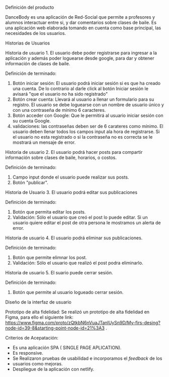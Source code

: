 Definición del producto

DanceBody es una aplicación de Red-Social que permite a profesores y alumnos interactuar entre si, y dar comentarios sobre clases de baile. Es una aplicación web elaborada tomando en cuenta como base principal, las necesidades de los usuarios. 

Historias de Usuarios

Historia de usuario 1.
El usuario debe poder registrarse para ingresar a la aplicación y además poder loguearse desde google, para dar y obtener información de  clases de baile.

Definición de terminado:
1. Botón iniciar sesión: El usuario podrá iniciar sesión si es que ha creado una cuenta.  De lo contrario al darle click al botón Iniciar sesión le avisará "que el usuario no ha sido registrado"
2. Botón crear cuenta: Llevará al usuario a llenar un formulario para su registro.  El usuario se debe loguearse con un nombre de usuario único y con una contraseña de mínimo 6 caracteres.
3. Botón acceder con Google: Que le permitirá al usuario iniciar sesión con su cuenta Google.
4. validaciones: las contraseñas deben ser de 6 carateres como mínimo. El usuario deben llenar todos los campos input ala hora de registrarse. Si el usuario no esta  registrado o si la contraseña no es correcta se le mostrará un mensaje de error.

Historia de usuario 2.
El usuario podrá hacer posts para compartir información sobre clases de baile, horarios, o costos.

Definición de terminado:
1. Campo input donde el usuario puede realizar sus posts.
2. Botón "publicar".

Historia de Usuario 3.
El usuario podrá editar sus publicaciones

Definición de terminado:
1. Botón que permita editar los posts.
2. Validación: Sólo el usuario que creó el post lo puede editar. Si un usuario quiere editar el post de otra persona le mostramos un alerta de error.

Historia de usuario 4.
El usuario podrá eliminar sus publicaciones.

Definición de terminado:
1. Botón que permite elimnar los post.
2. Validación: Sólo el usuario que realizó el post podra eliminarlo.

Historia de usuario 5.
El suario puede cerrar sesión.

Definición de terminado:
1. Botón que permite al usuario logueado cerrar sesión.

Diseño de la interfaz de usuario

Prototipo de alta fidelidad:
Se realizó un prototipo de alta fidelidad en Figma, para ello el siguiente link:
https://www.figma.com/proto/zQtkbN6nVuaJTanlUySn9D/My-firs-desing?node-id=39-8&starting-point-node-id=21%3A3 .

Criterios de Acepatación:
 - Es una aplicación SPA ( SINGLE PAGE APLICATION).
 - Es responsive.
 -   Se Realizaron pruebas de usabilidad e incorporamos el _feedback_ de los
 - usuarios como mejoras.
 - Despliegue de la aplicación con netlify.
 
  

